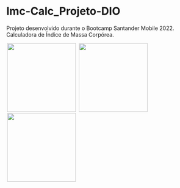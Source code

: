 # Imc-Calc_Projeto-DIO

Projeto desenvolvido durante o Bootcamp Santander Mobile 2022. Calculadora de Índice de Massa Corpórea. 

<p float="left">
<img src="https://tulioalbu.github.io/Imc-Calc_Projeto-DIO/Screenshots/Screenshot_20220806_141629.png" width = "180" hspace="2">
<img src="https://tulioalbu.github.io/Imc-Calc_Projeto-DIO/Screenshots/Screenshot_20220806_161007.png" width = "180" hspace="2">
<img src="https://tulioalbu.github.io/Imc-Calc_Projeto-DIO/Screenshots/Screenshot_20220806_161037.png" width = "180" hspace="2">

